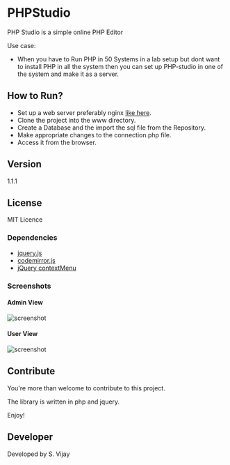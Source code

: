 # PHPStudio

PHP Studio is a simple online PHP Editor

Use case:
- When you have to Run PHP in 50 Systems in a lab setup but dont want to install PHP in all the system then you can set up PHP-studio in one of the system and make it as a server.

## How to Run?

- Set up a web server preferably nginx [like here](https://www.digitalocean.com/community/tutorials/how-to-install-linux-nginx-mysql-php-lemp-stack-on-ubuntu-14-04).
- Clone the project into the www directory.
- Create a Database and the import the sql file from the Repository.
- Make appropriate changes to the connection.php file.
- Access it from the browser.

## Version

1.1.1

## License

MIT Licence

### Dependencies
- [jquery.js](https://github.com/daneden/animate.css)
- [codemirror.js](https://github.com/codemirror/codemirror)
- [jQuery contextMenu](http://swisnl.github.io/jQuery-contextMenu)
### Screenshots

#### Admin View
![screenshot](https://user-images.githubusercontent.com/8709375/53353200-3a4d0500-394a-11e9-9914-255f46a61b32.png)

#### User View
![screenshot](https://user-images.githubusercontent.com/8709375/53353305-6cf6fd80-394a-11e9-8ca0-3f34bd55fd6d.png)

## Contribute

You're more than welcome to contribute to this project. 

The library is written in php and jquery.

Enjoy!


## Developer

Developed by S. Vijay
